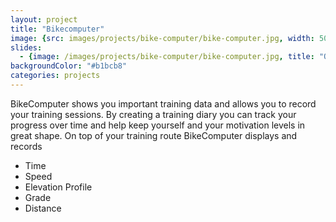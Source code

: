 ```yaml
---
layout: project
title: "Bikecomputer"
image: {src: images/projects/bike-computer/bike-computer.jpg, width: 500, height: 281, title: "Bike Computer Screenshots"}
slides:
  - {image: /images/projects/bike-computer/bike-computer.jpg, title: "Onato Crystal Configurator Overview"}
backgroundColor: "#b1bcb8"
categories: projects
---
```

BikeComputer shows you important training data and allows you to record your training sessions. By creating a training diary you can track your progress over time and help keep yourself and your motivation levels in great shape. On top of your training route BikeComputer displays and records 

* Time 
* Speed 
* Elevation Profile 
* Grade 
* Distance 